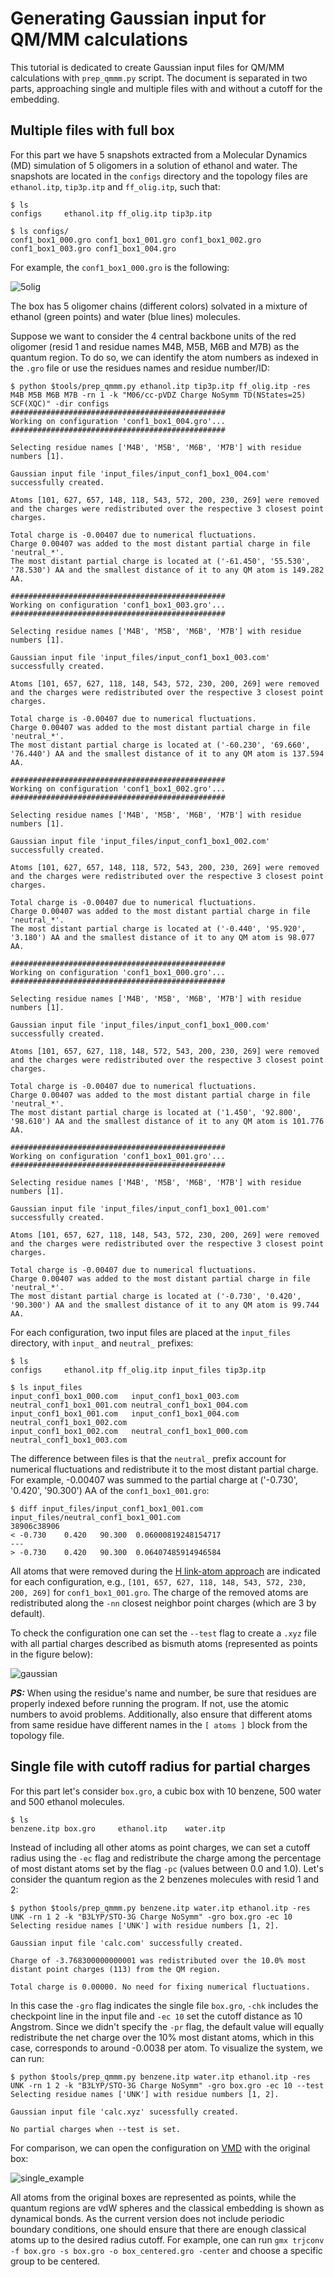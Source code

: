 # Generating Gaussian input for QM/MM calculations

This tutorial is dedicated to create Gaussian input files for QM/MM calculations with `prep_qmmm.py` script. The document is separated in two parts, approaching single and multiple files with and without a cutoff for the embedding. 

## Multiple files with full box

For this part we have 5 snapshots extracted from a Molecular Dynamics (MD) simulation of 5 oligomers in a solution of ethanol and water. The snapshots are located in the `configs` directory and the topology files are `ethanol.itp`, `tip3p.itp` and `ff_olig.itp`, such that:

```
$ ls
configs     ethanol.itp ff_olig.itp tip3p.itp
```
```
$ ls configs/
conf1_box1_000.gro conf1_box1_001.gro conf1_box1_002.gro conf1_box1_003.gro conf1_box1_004.gro
```

For example, the `conf1_box1_000.gro` is the following:

![5olig](images/5olig.png)

The box has 5 oligomer chains (different colors) solvated in a mixture of ethanol (green points) and water (blue lines) molecules.  

Suppose we want to consider the 4 central backbone units of the red oligomer (resid 1 and residue names M4B, M5B, M6B and M7B) as the quantum region. To do so, we can identify the atom numbers as indexed in the `.gro` file or use the residues names and residue number/ID:

```
$ python $tools/prep_qmmm.py ethanol.itp tip3p.itp ff_olig.itp -res M4B M5B M6B M7B -rn 1 -k "M06/cc-pVDZ Charge NoSymm TD(NStates=25) SCF(XQC)" -dir configs
################################################
Working on configuration 'conf1_box1_004.gro'...
################################################

Selecting residue names ['M4B', 'M5B', 'M6B', 'M7B'] with residue numbers [1].

Gaussian input file 'input_files/input_conf1_box1_004.com' successfully created.

Atoms [101, 627, 657, 148, 118, 543, 572, 200, 230, 269] were removed and the charges were redistributed over the respective 3 closest point charges.

Total charge is -0.00407 due to numerical fluctuations.
Charge 0.00407 was added to the most distant partial charge in file 'neutral_*'.
The most distant partial charge is located at ('-61.450', '55.530', '78.530') AA and the smallest distance of it to any QM atom is 149.282 AA.

################################################
Working on configuration 'conf1_box1_003.gro'...
################################################

Selecting residue names ['M4B', 'M5B', 'M6B', 'M7B'] with residue numbers [1].

Gaussian input file 'input_files/input_conf1_box1_003.com' successfully created.

Atoms [101, 657, 627, 118, 148, 543, 572, 230, 200, 269] were removed and the charges were redistributed over the respective 3 closest point charges.

Total charge is -0.00407 due to numerical fluctuations.
Charge 0.00407 was added to the most distant partial charge in file 'neutral_*'.
The most distant partial charge is located at ('-60.230', '69.660', '76.440') AA and the smallest distance of it to any QM atom is 137.594 AA.

################################################
Working on configuration 'conf1_box1_002.gro'...
################################################

Selecting residue names ['M4B', 'M5B', 'M6B', 'M7B'] with residue numbers [1].

Gaussian input file 'input_files/input_conf1_box1_002.com' successfully created.

Atoms [101, 627, 657, 148, 118, 572, 543, 200, 230, 269] were removed and the charges were redistributed over the respective 3 closest point charges.

Total charge is -0.00407 due to numerical fluctuations.
Charge 0.00407 was added to the most distant partial charge in file 'neutral_*'.
The most distant partial charge is located at ('-0.440', '95.920', '3.180') AA and the smallest distance of it to any QM atom is 98.077 AA.

################################################
Working on configuration 'conf1_box1_000.gro'...
################################################

Selecting residue names ['M4B', 'M5B', 'M6B', 'M7B'] with residue numbers [1].

Gaussian input file 'input_files/input_conf1_box1_000.com' successfully created.

Atoms [101, 657, 627, 118, 148, 572, 543, 200, 230, 269] were removed and the charges were redistributed over the respective 3 closest point charges.

Total charge is -0.00407 due to numerical fluctuations.
Charge 0.00407 was added to the most distant partial charge in file 'neutral_*'.
The most distant partial charge is located at ('1.450', '92.800', '98.610') AA and the smallest distance of it to any QM atom is 101.776 AA.

################################################
Working on configuration 'conf1_box1_001.gro'...
################################################

Selecting residue names ['M4B', 'M5B', 'M6B', 'M7B'] with residue numbers [1].

Gaussian input file 'input_files/input_conf1_box1_001.com' successfully created.

Atoms [101, 657, 627, 118, 148, 543, 572, 230, 200, 269] were removed and the charges were redistributed over the respective 3 closest point charges.

Total charge is -0.00407 due to numerical fluctuations.
Charge 0.00407 was added to the most distant partial charge in file 'neutral_*'.
The most distant partial charge is located at ('-0.730', '0.420', '90.300') AA and the smallest distance of it to any QM atom is 99.744 AA.
```

For each configuration, two input files are placed at the `input_files` directory, with `input_` and `neutral_` prefixes:

```
$ ls
configs     ethanol.itp ff_olig.itp input_files tip3p.itp
```
```
$ ls input_files
input_conf1_box1_000.com   input_conf1_box1_003.com   neutral_conf1_box1_001.com neutral_conf1_box1_004.com
input_conf1_box1_001.com   input_conf1_box1_004.com   neutral_conf1_box1_002.com
input_conf1_box1_002.com   neutral_conf1_box1_000.com neutral_conf1_box1_003.com
```

The difference between files is that the `neutral_` prefix account for numerical fluctuations and redistribute it to the most distant partial charge. For example, -0.00407 was summed to the partial charge at ('-0.730', '0.420', '90.300') AA of the `conf1_box1_001.gro`:

```
$ diff input_files/input_conf1_box1_001.com input_files/neutral_conf1_box1_001.com
38906c38906
< -0.730	0.420	90.300	0.06000819248154717
---
> -0.730	0.420	90.300	0.06407485914946584
```

All atoms that were removed during the [H link-atom approach](https://doi.org/10.1002/anie.200802019) are indicated for each configuration, e.g., `[101, 657, 627, 118, 148, 543, 572, 230, 200, 269]` for `conf1_box1_001.gro`. The charge of the removed atoms are redistributed along the `-nn` closest neighbor point charges (which are 3 by default). 

To check the configuration one can set the `--test` flag to create a `.xyz` file with all partial charges described as bismuth atoms (represented as points in the figure below):

![gaussian](images/gaussian.png)

**_PS:_** When using the residue's name and number, be sure that residues are properly indexed before running the program. If not, use the atomic numbers to avoid problems. Additionally, also ensure that different atoms from same residue have different names in the `[ atoms ]` block from the topology file.

## Single file with cutoff radius for partial charges

For this part let's consider `box.gro`, a cubic box with 10 benzene, 500 water and 500 ethanol molecules. 

```
$ ls
benzene.itp box.gro     ethanol.itp    water.itp
```

Instead of including all other atoms as point charges, we can set a cutoff radius using the `-ec` flag and redistribute the charge among the percentage of most distant atoms set by the flag `-pc` (values between 0.0 and 1.0). Let's consider the quantum region as the 2 benzenes molecules with resid 1 and 2:

```
$ python $tools/prep_qmmm.py benzene.itp water.itp ethanol.itp -res UNK -rn 1 2 -k "B3LYP/STO-3G Charge NoSymm" -gro box.gro -ec 10
Selecting residue names ['UNK'] with residue numbers [1, 2].

Gaussian input file 'calc.com' successfully created.

Charge of -3.768300000000001 was redistributed over the 10.0% most distant point charges (113) from the QM region.

Total charge is 0.00000. No need for fixing numerical fluctuations.
```

In this case the `-gro` flag indicates the single file `box.gro`, `-chk` includes the checkpoint line in the input file and `-ec 10` set the cutoff distance as 10 Angstrom. Since we didn't specify the `-pr` flag, the default value will equally redistribute the net charge over the 10% most distant atoms, which in this case, corresponds to around -0.0038 per atom. To visualize the system, we can run:

```
$ python $tools/prep_qmmm.py benzene.itp water.itp ethanol.itp -res UNK -rn 1 2 -k "B3LYP/STO-3G Charge NoSymm" -gro box.gro -ec 10 --test
Selecting residue names ['UNK'] with residue numbers [1, 2].

Gaussian input file 'calc.xyz' sucessfully created.

No partial charges when --test is set.
```

For comparison, we can open the configuration on [VMD](https://www.ks.uiuc.edu/Research/vmd/minitutorials/tachyonao/) with the original box:

![single_example](images/single_example.png)

All atoms from the original boxes are represented as points, while the quantum regions are vdW spheres and the classical embedding is shown as dynamical bonds. As the current version does not include periodic boundary conditions, one should ensure that there are enough classical atoms up to the desired radius cutoff. For example, one can run `gmx trjconv -f box.gro -s box.gro -o box_centered.gro -center` and choose a specific group to be centered.